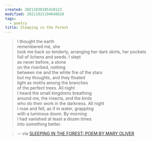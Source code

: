 ```yaml
---
created: 20211030185410123
modified: 20211031194648828
tags:
  - poetry
title: Sleeping in the Forest
---
```


> I thought the earth  
> remembered me, she  
> took me back so tenderly, arranging
> her dark skirts, her pockets  
> full of lichens and seeds. I slept  
> as never before, a stone  
> on the riverbed, nothing  
> between me and the white fire of the stars  
> but my thoughts, and they floated  
> light as moths among the branches  
> of the perfect trees. All night  
> I heard the small kingdoms breathing  
> around me, the insects, and the birds  
> who do their work in the darkness. All night  
> I rose and fell, as if in water, grappling  
> with a luminous doom. By morning  
> I had vanished at least a dozen times  
> into something better.

> -- via [SLEEPING IN THE FOREST: POEM BY MARY OLIVER](https://artistic.umn.edu/sleeping-forest-poem-mary-oliver)
